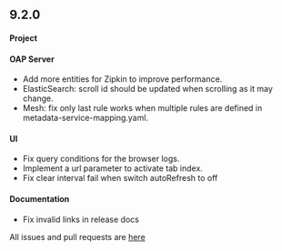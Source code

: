 ## 9.2.0

#### Project

#### OAP Server

* Add more entities for Zipkin to improve performance.
* ElasticSearch: scroll id should be updated when scrolling as it may change.
* Mesh: fix only last rule works when multiple rules are defined in metadata-service-mapping.yaml.

#### UI

* Fix query conditions for the browser logs.
* Implement a url parameter to activate tab index.
* Fix clear interval fail when switch autoRefresh to off

#### Documentation

* Fix invalid links in release docs

All issues and pull requests are [here](https://github.com/apache/skywalking/milestone/136?closed=1)
